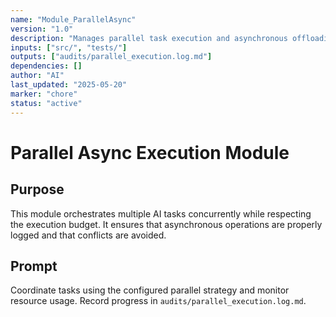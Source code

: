 ```yaml
---
name: "Module_ParallelAsync"
version: "1.0"
description: "Manages parallel task execution and asynchronous offloading in Codex Web-Native environment."
inputs: ["src/", "tests/"]
outputs: ["audits/parallel_execution.log.md"]
dependencies: []
author: "AI"
last_updated: "2025-05-20"
marker: "chore"
status: "active"
---
```


# Parallel Async Execution Module

## Purpose

This module orchestrates multiple AI tasks concurrently while respecting the execution budget. It ensures that asynchronous operations are properly logged and that conflicts are avoided.

## Prompt

Coordinate tasks using the configured parallel strategy and monitor resource usage. Record progress in `audits/parallel_execution.log.md`.
